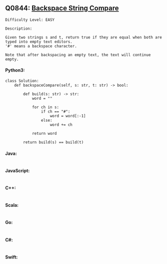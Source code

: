 ## Q0844: [Backspace String Compare](https://leetcode.com/problems/backspace-string-compare/)

```
Difficulty Level: EASY
```

```
Description:

Given two strings s and t, return true if they are equal when both are typed into empty text editors.
'#' means a backspace character.

Note that after backspacing an empty text, the text will continue empty.
```

#### Python3:

```
class Solution:
    def backspaceCompare(self, s: str, t: str) -> bool:

        def build(s: str) -> str:
            word = ""

            for ch in s:
                if ch == "#":
                    word = word[:-1]
                else:
                    word += ch

            return word

        return build(s) == build(t)
```

#### Java:

```

```

#### JavaScript:

```

```

#### C++:

```

```

#### Scala:

```

```

#### Go:

```

```

#### C#:

```

```

#### Swift:

```

```